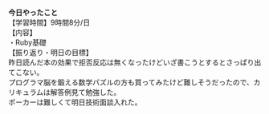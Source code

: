 **今日やったこと**<br>
【学習時間】9時間8分/日<br>
【内容】<br>
・Ruby基礎<br>
【振り返り・明日の目標】<br>
昨日読んだ本の効果で拒否反応は無くなったけどいざ書こうとするとさっぱり出てこない。<br>
プログラマ脳を鍛える数学パズルの方も買ってみたけど難しそうだったので、カリキュラムは解答例見て勉強した。<br>
ポーカーは難しくて明日技術面談入れた。<br>
